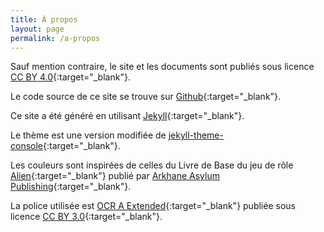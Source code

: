 ```yaml
---
title: À propos
layout: page
permalink: /a-propos
---
```


Sauf mention contraire, le site et les documents sont publiés sous licence [CC BY 4.0](https://creativecommons.org/licenses/by/4.0/deed.fr){:target="_blank"}.

Le code source de ce site se trouve sur [Github](https://github.com/djalien38/djalien38.github.io){:target="_blank"}.

Ce site a été généré en utilisant [Jekyll](https://jekyllrb.com/){:target="_blank"}.

Le thème est une version modifiée de [jekyll-theme-console](https://github.com/b2a3e8/jekyll-theme-console){:target="_blank"}.

Les couleurs sont inspirées de celles du Livre de Base du jeu de rôle [Alien](https://www.arkhane-asylum.fr/alien/){:target="_blank"} publié par [Arkhane Asylum Publishing](https://www.arkhane-asylum.fr/){:target="_blank"}.

La police utilisée est [OCR A Extended](https://www.onlinewebfonts.com/download/fd6fa80f1e3345834599de891cca3f4c){:target="_blank"} publiée sous licence [CC BY 3.0](https://creativecommons.org/licenses/by/3.0/deed.fr){:target="_blank"}.
